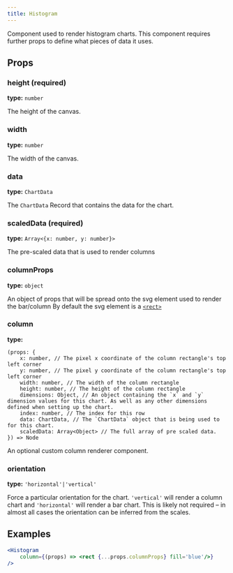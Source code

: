 ```yaml
---
title: Histogram
---
```


Component used to render histogram charts. This component requires further props to define what pieces
of data it uses. 


## Props

### height (required)
**type:** `number`

The height of the canvas.


### width
**type:** `number`

The width of the canvas.


### data
**type:** `ChartData`

The `ChartData` Record that contains the data for the chart.


### scaledData (required)
**type:** `Array<{x: number, y: number}>`

The pre-scaled data that is used to render columns


### columnProps
**type:** `object`

An object of props that will be spread onto the svg element used to render the bar/column
By default the svg element is a [`<rect>`](https://developer.mozilla.org/en-US/docs/Web/SVG/Element/rect)


### column






**type:** 
```
(props: {
	x: number, // The pixel x coordinate of the column rectangle's top left corner
	y: number, // The pixel y coordinate of the column rectangle's top left corner
	width: number, // The width of the column rectangle
	height: number, // The height of the column rectangle
	dimensions: Object, // An object containing the `x` and `y` dimension values for this chart. As well as any other dimensions defined when setting up the chart.
	index: number, // The index for this row
	data: ChartData, // The `ChartData` object that is being used to for this chart.
	scaledData: Array<Object> // The full array of pre scaled data.
}) => Node
```

An optional custom column renderer component.


### orientation
**type:** `'horizontal'|'vertical'`

Force a particular orientation for the chart. `'vertical'` will render a column chart
and `'horizontal'` will render a bar chart. This is likely not required – in almost all
cases the orientation can be inferred from the scales.



## Examples

```jsx
<Histogram
    column={(props) => <rect {...props.columnProps} fill='blue'/>}
/>
```

[ChartData]: /docs/data/ChartData

